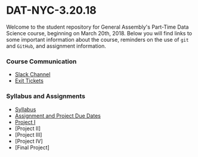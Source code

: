 # DAT-NYC-3.20.18

Welcome to the student repository for General Assembly's Part-Time Data Science course, beginning on March 20th, 2018.  Below you will find links to some important information about the course, reminders on the use of `git` and `GitHub`, and assignment information.

### Course Communication

* [Slack Channel](https://ganyceveningcourses.slack.com/messages/G9PF61F6J/)
* [Exit Tickets](https://docs.google.com/forms/d/e/1FAIpQLSc9h0K_uAhreVJ7NUM-Fbxsim6ZysE-larHnDg3REyq22s51A/viewform?entry.700192612&entry.282626698&entry.1313674582=DAT+3.20&entry.166492239&entry.1647839140&entry.1062604986)

### Syllabus and Assignments

* [Syllabus](projects/ds-syllabus.pdf)
* [Assignment and Project Due Dates](projects/DS-project-due-dates.pdf)
* [Project I](unit-projects/project-1/README.md) 
* [Project II]
* [Project III]
* [Project IV]
* [Final Project]


